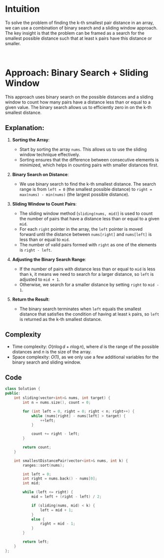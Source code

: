 # Intuition

To solve the problem of finding the k-th smallest pair distance in an array, we can use a combination of binary search and a sliding window approach. The key insight is that the problem can be framed as a search for the smallest possible distance such that at least `k` pairs have this distance or smaller. 

<p>&nbsp;</p>

# Approach: Binary Search + Sliding Window
This approach uses binary search on the possible distances and a sliding window to count how many pairs have a distance less than or equal to a given value. The binary search allows us to efficiently zero in on the k-th smallest distance.

## Explanation:

1. **Sorting the Array**:
   - Start by sorting the array `nums`. This allows us to use the sliding window technique effectively.
   - Sorting ensures that the difference between consecutive elements is minimized, which helps in counting pairs with smaller distances first.

2. **Binary Search on Distance**:
   - We use binary search to find the k-th smallest distance. The search range is from `left = 0` (the smallest possible distance) to `right = max(nums) - min(nums)` (the largest possible distance).

3. **Sliding Window to Count Pairs**:
   - The sliding window method (`sliding(nums, mid)`) is used to count the number of pairs that have a distance less than or equal to a given `mid`.
   - For each `right` pointer in the array, the `left` pointer is moved forward until the distance between `nums[right]` and `nums[left]` is less than or equal to `mid`.
   - The number of valid pairs formed with `right` as one of the elements is `right - left`.

4. **Adjusting the Binary Search Range**:
   - If the number of pairs with distance less than or equal to `mid` is less than `k`, it means we need to search for a larger distance, so `left` is adjusted to `mid + 1`.
   - Otherwise, we search for a smaller distance by setting `right` to `mid - 1`.

5. **Return the Result**:
   - The binary search terminates when `left` equals the smallest distance that satisfies the condition of having at least `k` pairs, so `left` is returned as the k-th smallest distance.

## Complexity
- Time complexity: $O(n \log d + n \log n)$, where $d$ is the range of the possible distances and $n$ is the size of the array.
- Space complexity: $O(1)$, as we only use a few additional variables for the binary search and sliding window.

## Code
```cpp
class Solution {
public:
    int sliding(vector<int>& nums, int target) {
        int n = nums.size(), count = 0;

        for (int left = 0, right = 0; right < n; right++) {
            while (nums[right] - nums[left] > target) {
                ++left;
            }

            count += right - left;
        }

        return count;
    }

    int smallestDistancePair(vector<int>& nums, int k) {
        ranges::sort(nums);

        int left = 0;
        int right = nums.back() - nums[0];
        int mid;

        while (left <= right) {
            mid = left + (right - left) / 2;

            if (sliding(nums, mid) < k) {
                left = mid + 1;
            }
            else {
                right = mid - 1;
            }
        }

        return left;
    }
};
```